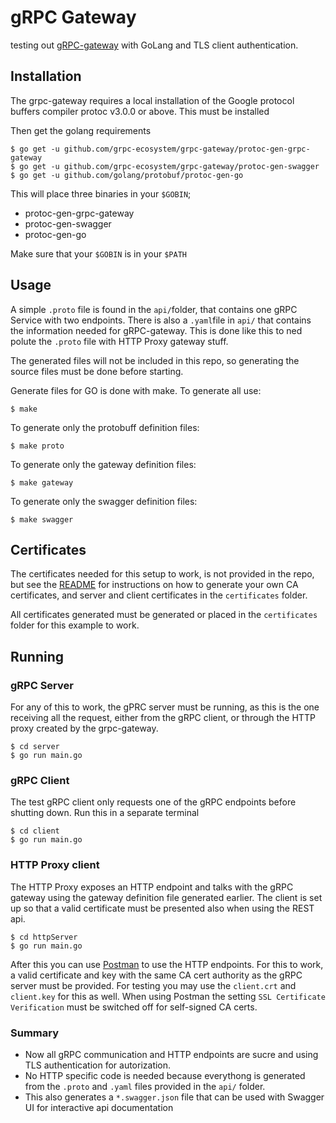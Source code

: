 # gRPC Gateway

testing out [gRPC-gateway](https://github.com/grpc-ecosystem/grpc-gateway) with GoLang and TLS client authentication.

## Installation

The grpc-gateway requires a local installation of the Google protocol buffers compiler protoc v3.0.0 or above. This must be installed

Then get the golang requirements

    $ go get -u github.com/grpc-ecosystem/grpc-gateway/protoc-gen-grpc-gateway
    $ go get -u github.com/grpc-ecosystem/grpc-gateway/protoc-gen-swagger
    $ go get -u github.com/golang/protobuf/protoc-gen-go

This will place three binaries in your `$GOBIN`;

- protoc-gen-grpc-gateway
- protoc-gen-swagger
- protoc-gen-go

Make sure that your `$GOBIN` is in your `$PATH`

## Usage

A simple `.proto` file is found in the `api/`folder, that contains one gRPC Service with two endpoints. There is also a `.yaml`file in `api/` that contains the information needed for gRPC-gateway. This is done like this to ned polute the `.proto` file with HTTP Proxy gateway stuff.

The generated files will not be included in this repo, so generating the source files must be done before starting.

Generate files for GO is done with make. To generate all use:

    $ make

To generate only the protobuff definition files:

    $ make proto

To generate only the gateway definition files:

    $ make gateway

To generate only the swagger definition files:

    $ make swagger

## Certificates

The certificates needed for this setup to work, is not provided in the repo, but see the [README](./certificates/README.md) for instructions on how to generate your own CA certificates, and server and client certificates in the `certificates` folder.

All certificates generated must be generated or placed in the `certificates` folder for this example to work.

## Running

### gRPC Server

For any of this to work, the gPRC server must be running, as this is the one receiving all the request, either from the gRPC client, or through the HTTP proxy created by the grpc-gateway.

    $ cd server
    $ go run main.go

### gRPC Client

The test gRPC client only requests one of the gRPC endpoints before shutting down. Run this in a separate terminal

    $ cd client
    $ go run main.go

### HTTP Proxy client

The HTTP Proxy exposes an HTTP endpoint and talks with the gRPC gateway using the gateway definition file generated earlier. The client is set up so that a valid certificate must be presented also when using the REST api.

    $ cd httpServer
    $ go run main.go

After this you can use [Postman](https://www.getpostman.com) to use the HTTP endpoints. For this to work, a valid certificate and key with the same CA cert authority as the gRPC server must be provided. For testing you may use the `client.crt` and `client.key` for this as well.
When using Postman the setting `SSL Certificate Verification` must be switched off for self-signed CA certs.

### Summary

- Now all gRPC communication and HTTP endpoints are sucre and using TLS authentication for autorization. 
- No HTTP specific code is needed because everythong is generated from the `.proto` and `.yaml` files provided in the `api/` folder.
- This also generates a `*.swagger.json` file that can be used with Swagger UI for interactive api documentation
